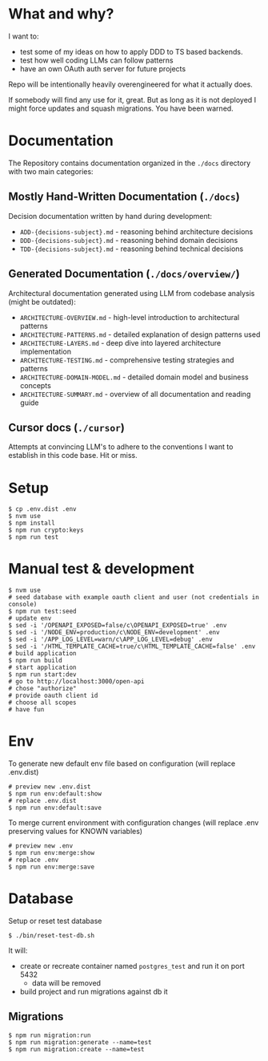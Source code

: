 # What and why? 

I want to:
- test some of my ideas on how to apply DDD to TS based backends.
- test how well coding LLMs can follow patterns
- have an own OAuth auth server for future projects 

Repo will be intentionally heavily overengineered for what it actually does.

If somebody will find any use for it, great. But as long as it is not deployed I might force updates and squash migrations. You have been warned.  

# Documentation 

The Repository contains documentation organized in the `./docs` directory with two main categories:

## Mostly Hand-Written Documentation (`./docs`)

Decision documentation written by hand during development:
* `ADD-{decisions-subject}.md` - reasoning behind architecture decisions 
* `DDD-{decisions-subject}.md` - reasoning behind domain decisions 
* `TDD-{decisions-subject}.md` - reasoning behind technical decisions

## Generated Documentation (`./docs/overview/`)

Architectural documentation generated using LLM from codebase analysis (might be outdated):
* `ARCHITECTURE-OVERVIEW.md` - high-level introduction to architectural patterns
* `ARCHITECTURE-PATTERNS.md` - detailed explanation of design patterns used
* `ARCHITECTURE-LAYERS.md` - deep dive into layered architecture implementation
* `ARCHITECTURE-TESTING.md` - comprehensive testing strategies and patterns
* `ARCHITECTURE-DOMAIN-MODEL.md` - detailed domain model and business concepts
* `ARCHITECTURE-SUMMARY.md` - overview of all documentation and reading guide

## Cursor docs (`./cursor`)

Attempts at convincing LLM's to adhere to the conventions I want to establish in this code base. Hit or miss. 


# Setup
```shell
$ cp .env.dist .env
$ nvm use 
$ npm install 
$ npm run crypto:keys
$ npm run test
```

# Manual test & development
```shell
$ nvm use
# seed database with example oauth client and user (not credentials in console)
$ npm run test:seed
# update env
$ sed -i '/OPENAPI_EXPOSED=false/c\OPENAPI_EXPOSED=true' .env
$ sed -i '/NODE_ENV=production/c\NODE_ENV=development' .env
$ sed -i '/APP_LOG_LEVEL=warn/c\APP_LOG_LEVEL=debug' .env
$ sed -i '/HTML_TEMPLATE_CACHE=true/c\HTML_TEMPLATE_CACHE=false' .env
# build application
$ npm run build
# start application
$ npm run start:dev
# go to http://localhost:3000/open-api
# chose "authorize"
# provide oauth client id
# choose all scopes
# have fun
```

# Env
To generate new default env file based on configuration (will replace .env.dist)
```shell
# preview new .env.dist
$ npm run env:default:show
# replace .env.dist
$ npm run env:default:save
```

To merge current environment with configuration changes (will replace .env preserving values for KNOWN variables)
```shell
# preview new .env
$ npm run env:merge:show
# replace .env
$ npm run env:merge:save
```

# Database

Setup or reset test database
```shell
$ ./bin/reset-test-db.sh
```
It will: 
* create or recreate container named `postgres_test` and run it on port 5432
  * data will be removed 
* build project and run migrations against db it

## Migrations 
```shell
$ npm run migration:run
$ npm run migration:generate --name=test
$ npm run migration:create --name=test
```